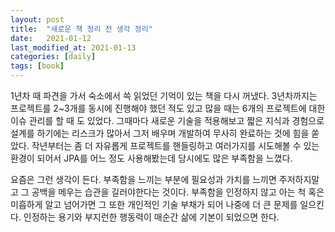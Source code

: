 ```yaml
---
layout: post
title:  "새로운 책 정리 전 생각 정리"
date:   2021-01-12
last_modified_at: 2021-01-13
categories: [daily]
tags: [book]
---
```


1년차 때 파견을 가서 숙소에서 쓱 읽었던 기억이 있는 책을 다시 꺼냈다. 3년차까지는 프로젝트를 2~3개를 동시에 진행해야 했던 적도 있고 많을 때는 6개의 프로젝트에 대한 이슈 관리를 할 때 도 있었다. 그때마다 새로운 기술을 적용해보고 짧은 지식과 경험으로 설계를 하기에는 리스크가 많아서 그저 배우며 개발하여 무사히 완료하는 것에 힘을 쏟았다. 작년부터는 좀 더 자유롭게 프로젝트를 핸들링하고 여러가지를 시도해볼 수 있는 환경이 되어서 JPA를 어느 정도 사용해봤는데 당시에도 많은 부족함을 느꼈다. 

요즘은 그런 생각이 든다. 부족함을 느끼는 부분에 필요성과 가치를 느끼면 주저하지말고 그 공백을 메우는 습관을 길러야한다는 것이다. 부족함을 인정하지 않고 아는 척 혹은 미흡하게 알고 넘어가면 그 또한 개인적인 기술 부채가 되어 나중에 더 큰 문제를 일으킨다. 인정하는 용기와 부지런한 행동력이 매순간 삶에 기본이 되었으면 한다.

